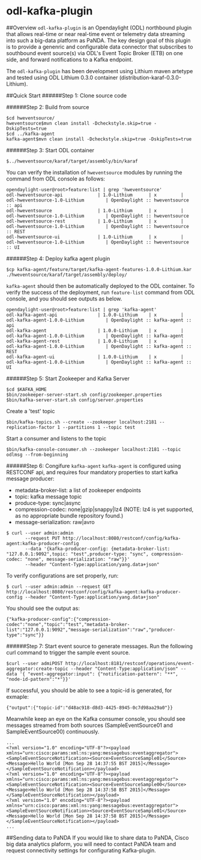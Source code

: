 # odl-kafka-plugin
##Overview
`odl-kafka-plugin` is an Opendaylight (ODL)  northbound plugin that allows real-time or near real-time event or telemetry data streaming into such a big-data platform as PaNDA. The key design goal of this plugin is to provide a genenric and configurable data connector that subscribes to southbound event source(s) via ODL's Event Topic Broker (ETB) on one side, and forward notifications to a Kafka endpoint.

The `odl-kafka-plugin` has been development using Lithium maven artetype and tested using ODL Lithium 0.3.0 container (distribution-karaf-0.3.0-Lithium). 

##Quick Start
######Step 1: Clone source code

######Step 2: Build from source
```
$cd hweventsource/
hweventsource$mvn clean install -Dcheckstyle.skip=true -DskipTests=true
$cd ../kafka-agent 
kafka-agent$mvn clean install -Dcheckstyle.skip=true -DskipTests=true
```
######Step 3: Start ODL container
```
$../hweventsource/karaf/target/assembly/bin/karaf
```
You can verify the installation of `hweventsource` modules by running the command from ODL console as follows:
```
opendaylight-user@root>feature:list | grep 'hweventsource'
odl-hweventsource-api             | 1.0-Lithium      | x         | odl-hweventsource-1.0-Lithium        | OpenDaylight :: hweventsource :: api              
odl-hweventsource                 | 1.0-Lithium      | x         | odl-hweventsource-1.0-Lithium        | OpenDaylight :: hweventsource                     
odl-hweventsource-rest            | 1.0-Lithium      | x         | odl-hweventsource-1.0-Lithium        | OpenDaylight :: hweventsource :: REST             
odl-hweventsource-ui              | 1.0-Lithium      | x         | odl-hweventsource-1.0-Lithium        | OpenDaylight :: hweventsource :: UI               
```
######Step 4: Deploy kafka agent plugin
```
$cp kafka-agent/feature/target/kafka-agent-features-1.0.0-Lithium.kar ./hweventsource/karaf/target/assembly/deploy/
```

`kafka-agent` should then be automatically deployed to the ODL container. To verify the success of the deployment, run `feature-list` command from ODL console, and you should see outputs as below.

```
opendaylight-user@root>feature:list | grep 'kafka-agent'
odl-kafka-agent-api               | 1.0.0-Lithium    | x         | odl-kafka-agent-1.0.0-Lithium        | OpenDaylight :: kafka-agent :: api                
odl-kafka-agent                   | 1.0.0-Lithium    | x         | odl-kafka-agent-1.0.0-Lithium        | OpenDaylight :: kafka-agent                       
odl-kafka-agent-rest              | 1.0.0-Lithium    | x         | odl-kafka-agent-1.0.0-Lithium        | OpenDaylight :: kafka-agent :: REST               
odl-kafka-agent-ui                | 1.0.0-Lithium    | x         | odl-kafka-agent-1.0.0-Lithium        | OpenDaylight :: kafka-agent :: UI 
```
######Step 5: Start Zookeeper and Kafka Server
```
$cd $KAFKA_HOME
$bin/zookeeper-server-start.sh config/zookeeper.properties
$bin/kafka-server-start.sh config/server.properties
```
Create a 'test' topic
```
$bin/kafka-topics.sh --create --zookeeper localhost:2181 --replication-factor 1 --partitions 1 --topic test
```
Start a consumer and listens to the topic
```
$bin/kafka-console-consumer.sh --zookeeper localhost:2181 --topic odlmsg --from-beginning
```
######Step 6: Congifure `kafka-agent`
`kafka-agent` is configured using RESTCONF api, and requires four mandatory properties to start kafka message producer:
 * metadata-broker-list: a list of zookeeper endpoints
 * topic: kafka message topic
 * produce-type: sync|async
 * compression-codec: none|gzip|snappy|lz4 (NOTE: lz4 is yet supported, as no appropriate bundle repository found.)
 * message-serialization: raw|avro

```
$ curl --user admin:admin 
       --request PUT http://localhost:8080/restconf/config/kafka-agent:kafka-producer-config 
       --data '{kafka-producer-config: {metadata-broker-list: "127.0.0.1:9092",topic: "test",producer-type: "sync", compression-codec: "none", message-serialization: "raw"}}' 
       --header "Content-Type:application/yang.data+json"
```
To verify configurations are set properly, run:

```
$ curl --user admin:admin --request GET http://localhost:8080/restconf/config/kafka-agent:kafka-producer-config --header "Content-Type:application/yang.data+json"
```
You should see the output as:

```
{"kafka-producer-config":{"compression-codec":"none","topic":"test","metadata-broker-list":"127.0.0.1:9092","message-serialization":"raw","producer-type":"sync"}}
```

######Step 7: Start event source to generate messages.
Run the following curl command to trigger the sample event source. 
```
$curl --user admiPOST http://localhost:8181/restconf/operations/event-aggregator:create-topic --header "Content-Type:application/json" --data '{ "event-aggregator:input": {"notification-pattern": "**", "node-id-pattern":"*"}}'
```
If successful, you should be able to see a topic-id is generated, for exmaple:
```
{"output":{"topic-id":"d48ac918-d8d3-4425-8945-0c7d98aa29a0"}}
```

Meanwhile keep an eye on the Kafka consumer console, you should see messages streamed from both sources (SampleEventSource01 and SampleEventSource00) continuously. 

```
...
<?xml version="1.0" encoding="UTF-8"?><payload xmlns="urn:cisco:params:xml:ns:yang:messagebus:eventaggregator"><SampleEventSourceNotification><Source>EventSourceSample01</Source><Message>Hello World [Mon Sep 28 14:37:55 BST 2015]</Message></SampleEventSourceNotification></payload>
<?xml version="1.0" encoding="UTF-8"?><payload xmlns="urn:cisco:params:xml:ns:yang:messagebus:eventaggregator"><SampleEventSourceNotification><Source>EventSourceSample00</Source><Message>Hello World [Mon Sep 28 14:37:58 BST 2015]</Message></SampleEventSourceNotification></payload>
<?xml version="1.0" encoding="UTF-8"?><payload xmlns="urn:cisco:params:xml:ns:yang:messagebus:eventaggregator"><SampleEventSourceNotification><Source>EventSourceSample01</Source><Message>Hello World [Mon Sep 28 14:37:58 BST 2015]</Message></SampleEventSourceNotification></payload>
...
```


##Sending data to PaNDA
If you would like to share data to PaNDA, Cisco big data analytics plaform, you will need to contact PaNDA team and request connectivity settings for configurating Kafka-plugin.

   


